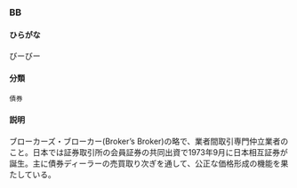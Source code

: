 <div style="display:none;">

## [あ行](securities-terms?id=あ行)
## [か行](securities-terms?id=か行)
## [さ行](securities-terms?id=さ行)
## [た行](securities-terms?id=た行)
## [な行](securities-terms?id=な行)
## [は行](securities-terms?id=は行)
## [ま行](securities-terms?id=ま行)
## [や行](securities-terms?id=や行)
## [ら行](securities-terms?id=ら行)
## [わ行](securities-terms?id=わ行)
## [英数字・記号](securities-terms?id=英数字・記号)

</div>

### BB

#### ひらがな

びーびー

#### 分類

`債券`

#### 説明

ブローカーズ・ブローカー(Broker’s Broker)の略で、業者間取引専門仲立業者のこと。日本では証券取引所の会員証券の共同出資で1973年9月に日本相互証券が誕生。主に債券ディーラーの売買取り次ぎを通して、公正な価格形成の機能を果たしている。

